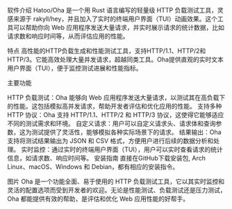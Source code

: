 软件介绍
Hatoo/Oha 是一个用 Rust 语言编写的轻量级 HTTP 负载测试工具，灵感来源于 rakyll/hey，并且加入了实时的终端用户界面（TUI）动画效果。这个工具可以帮助你向 Web 应用程序发送大量请求，并实时展示请求的统计数据，比如请求数和响应时间等，从而评估应用的性能。

特点
高性能的HTTP负载生成和性能测试工具，支持HTTP/1.1、HTTP/2和HTTP/3。它能高效处理大量并发请求，超越同类工具。Oha提供直观的实时文本用户界面（TUI），便于监控测试进展和性能指标。

主要功能

HTTP 负载测试：Oha 能够向 Web 应用程序发送大量请求，以测试其在高负载下的性能。这包括模拟高并发请求，帮助开发者评估和优化应用的性能。
支持多种 HTTP 协议：Oha 支持 HTTP/1.1、HTTP/2 和 HTTP/3 协议，这使得它能够适应不同的测试需求和环境。
自定义请求：用户可以自定义请求头、请求体和查询参数，这为测试提供了灵活性，能够模拟各种实际场景下的请求。
结果输出：Oha 支持将测试结果输出为 JSON 和 CSV 格式，方便用户进行后续的数据分析和处理。
实时监控：通过实时的终端用户界面（TUI），用户可以实时查看请求的统计信息，如请求数、响应时间等。
安装指南
直接在GitHub下载安装包, Arch Linux、macOS、Windows 和 Debian，都有相应的安装指令。

图片
Oha 是一个功能全面、易于使用的 HTTP 负载测试工具，它以其实时监控和灵活的配置选项而受到开发者的欢迎。无论是性能测试、负载测试还是压力测试，Oha 都能提供有效的帮助，是评估和优化 Web 应用性能的好帮手。